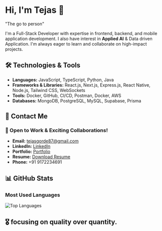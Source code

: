 # Hi, I'm Tejas 👋
"The go to person"

I'm a Full-Stack Developer with expertise in frontend, backend, and mobile application development. I also have interest in **Applied AI** & Data driven Application. I'm always eager to learn and collaborate on high-impact projects.

## 🛠 Technologies & Tools

- **Languages:** JavaScript, TypeScript, Python, Java
- **Frameworks & Libraries:** React.js, Next.js, Express.js, React Native, Node.js, Tailwind CSS, WebSockets
- **Tools:** Docker, GitHub, CI/CD, Postman, Docker, AWS
- **Databases:** MongoDB, PostgreSQL, MySQL, Supabase, Prisma

## 📩 Contact Me

### 🚀 Open to Work & Exciting Collaborations!

- **Email:** tejasgorde87@gmail.com  
- **LinkedIn:** [LinkedIn](https://www.linkedin.com/in/tejas-gorde-63b464256/)  
- **Portfolio:** [Portfolio](https://tejasportfolio-main.vercel.app/)  
- **Resume:** [Download Resume](https://drive.google.com/file/d/1uUWUhbi4iD9PLLkjUSL9MvLzdBIVd_2d/view?usp=sharinghttps://drive.google.com/file/d/1uUWUhbi4iD9PLLkjUSL9MvLzdBIVd_2d/view?usp=sharing)
- **Phone:** +91 9172234691 


## 📊 GitHub Stats

### Most Used Languages

![Top Languages](https://github-readme-stats.vercel.app/api/top-langs/?username=TejasGorde67&layout=compact&theme=dark)


## 🎖️ focusing on quality over quantity.





